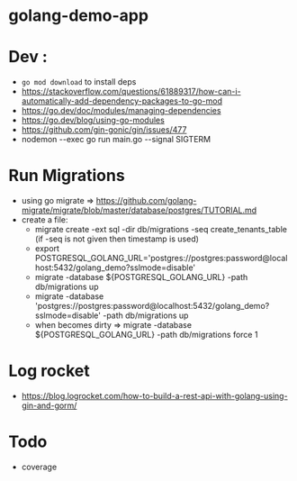 # golang-demo-app

# Dev :
 - `go mod download` to install deps
 - https://stackoverflow.com/questions/61889317/how-can-i-automatically-add-dependency-packages-to-go-mod
 - https://go.dev/doc/modules/managing-dependencies
 - https://go.dev/blog/using-go-modules
 - https://github.com/gin-gonic/gin/issues/477
 - nodemon --exec go run main.go --signal SIGTERM

# Run Migrations
- using go migrate => https://github.com/golang-migrate/migrate/blob/master/database/postgres/TUTORIAL.md
- create a file:
  * migrate create -ext sql -dir db/migrations -seq create_tenants_table (if -seq is not given then timestamp is used)
  * export POSTGRESQL_GOLANG_URL='postgres://postgres:password@localhost:5432/golang_demo?sslmode=disable'
  * migrate -database ${POSTGRESQL_GOLANG_URL} -path db/migrations up
  * migrate -database 'postgres://postgres:password@localhost:5432/golang_demo?sslmode=disable' -path db/migrations up
  * when becomes dirty => migrate -database ${POSTGRESQL_GOLANG_URL} -path db/migrations force 1

# Log rocket
- https://blog.logrocket.com/how-to-build-a-rest-api-with-golang-using-gin-and-gorm/

# Todo
 * coverage
